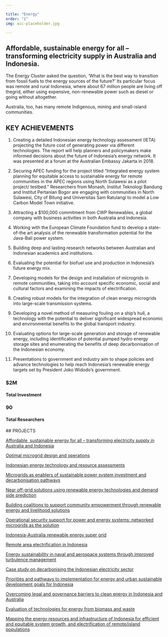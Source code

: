 ```yaml
---

title: "Energy"
order: "1"
img: aic-placeholder.jpg

---
```

<div id="top-target"></div>

## Affordable, sustainable energy for all – transforming electricity supply in Australia and Indonesia.

The Energy Cluster asked the question, ‘What is the best way to transition from fossil fuels to the energy sources of the future?’ Its particular focus was remote and rural Indonesia, where about 67 million people are living off thegrid, either using expensive, non-renewable power such as diesel or going without altogether.<!--more-->

Australia, too, has many remote Indigenous, mining and small-island communities.

## KEY ACHIEVEMENTS
1. Creating a detailed Indonesian energy technology assessment (IETA) projecting the future cost of generating power via different technologies. The report will help planners and policymakers make informed decisions about the future of Indonesia’s energy network. It was presented at a forum at the Australian Embassy Jakarta in 2018.

2. Securing APEC funding for the project titled “Integrated energy system planning for equitable access to sustainable energy for remote communities in the APEC regions using North Sulawesi as a pilot project/ testbed.” Researchers from Monash, Institut Teknologi Bandung and Institut Pertanian Bogor are engaging with communities in North Sulawesi, City of Bitung and Universitas Sam Ratulangi to model a Low Carbon Model Town initiative.

3. Attracting a $100,000 commitment from CWP Renewables, a global company with business activities in both Australia and Indonesia.

4. Working with the European Climate Foundation fund to develop a state-of-the art analysis of the renewable transformation potential for the Java-Bali power system.

4. Building deep and lasting research networks between Australian and Indonesian academics and institutions.

4. Evaluating the potential for biofuel use and production in Indonesia’s future energy mix.

4. Developing models for the design and installation of microgrids in remote communities, taking into account specific economic, social and cultural factors and examining the impacts of electrification.

4. Creating robust models for the integration of clean energy microgrids into large-scale transmission systems.

4. Developing a novel method of measuring fouling on a ship’s hull, a technology with the potential to deliver significant widespread economic and environmental benefits to the global transport industry.

4. Evaluating options for large-scale generation and storage of renewable energy, including identification of potential pumped hydro energy storage sites and enumerating the benefits of deep decarbonisation of the Indonesian economy.

4. Presentations to government and industry aim to shape policies and advance technologies to help reach Indonesia’s renewable energy targets set by President Joko Widodo’s government.

### $2M
#### Total Investment

### 90
#### Total Researchers

<div id="bot-target"></div>
## PROJECTS

[Affordable, sustainable energy for all – transforming electricity supply in Australia and Indonesia](#)

[Optimal microgrid design and operations](#)

[Indonesian energy technology and resource assessments](#)

[Microgrids as enablers of sustainable power system investment and decarbonisation pathways](#)

[Near off-grid solutions using renewable energy technologies and demand side prediction](#)

[Building coalitions to support community empowerment through renewable energy and livelihood solutions](#)

[Operational security support for power and energy systems: networked microgrids as the solution](#)

[Indonesia-Australia renewable energy super grid](#)

[Remote area electrification in Indonesia](#)

[Energy sustainability in naval and aerospace systems through improved turbulence management](#)

[Case study on decarbonising the Indonesian electricity sector](#)

[Priorities and pathways to implementation for energy and urban sustainable development goals for Indonesia](#)

[Overcoming legal and governance barriers to clean energy in Indonesia and Australia](#)

[Evaluation of technologies for energy from biomass and waste](#)

[Mapping the energy resources and infrastructure of Indonesia for efficient and equitable system growth, and electrification of remote/island populations](#)
